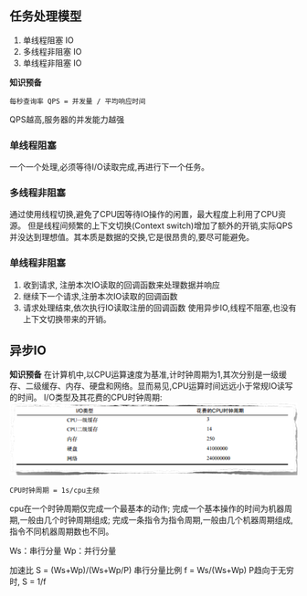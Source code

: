 ## 任务处理模型
1. 单线程阻塞 IO
2. 多线程非阻塞 IO 
3. 单线程非阻塞 IO 

**知识预备**
```
每秒查询率 QPS = 并发量 / 平均响应时间 
```
QPS越高,服务器的并发能力越强

### 单线程阻塞
一个一个处理,必须等待I/O读取完成,再进行下一个任务。

### 多线程非阻塞
通过使用线程切换,避免了CPU因等待IO操作的闲置，最大程度上利用了CPU资源。
但是线程间频繁的上下文切换(Context switch)增加了额外的开销,实际QPS并没达到理想值。其本质是数据的交换,它是很昂贵的,要尽可能避免。

### 单线程非阻塞
1. 收到请求, 注册本次IO读取的回调函数来处理数据并响应
2. 继续下一个请求,注册本次IO读取的回调函数
3. 请求处理结束,依次执行IO读取注册的回调函数
使用异步IO,线程不阻塞,也没有上下文切换带来的开销。



## 异步IO

**知识预备**
在计算机中,以CPU运算速度为基准,计时钟周期为1,其次分别是一级缓存、二级缓存、内存、硬盘和网络。显而易见,CPU运算时间远远小于常规IO读写的时间。
I/O类型及其花费的CPU时钟周期:
![image](../image/io_cost.png)

```
CPU时钟周期 = 1s/cpu主频
```
cpu在一个时钟周期仅完成一个最基本的动作;
完成一个基本操作的时间为机器周期,一般由几个时钟周期组成;
完成一条指令为指令周期,一般由几个机器周期组成,指令不同机器周期数也不同。




Ws：串行分量
Wp：并行分量

加速比 S = (Ws+Wp)/(Ws+Wp/P)
串行分量比例 f = Ws/(Ws+Wp)
P趋向于无穷时, S = 1/f
